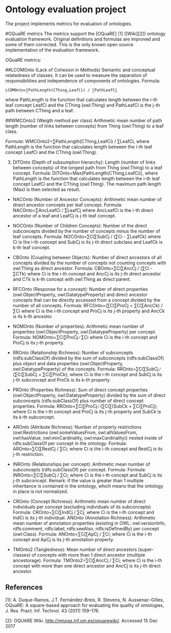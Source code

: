 Ontology evaluation project
===========================
The project implements metrics for evaluation of ontologies. 

#OQuaRE metrics
The metrics support the [OQuaRE] [1] ([Wiki][2]) ontology evaluation framework. Original definitions and formulas are improved and some of them corrected. This is the only known open source implementation of the evaluation framework.   

OQuaRE metrics:

##LCOMOnto (Lack of Cohesion in Methods)
Semantic and conceptual relatedness of classes. It can be used to measure the separation of responsibilities and independence of components of ontologies.
Formula: 

```
LCOMOnto=∑PathLength(CThing,LeafCi) / ∑PathLeafCj
```


where PathLength is the function that calculates length between the i-th leaf concept LeafCi and the CThing (owl:Thing) and PathLeafCi is the j-th path between CThing and a leaf.


##WMCOnto2 (Weigth method per class) 
Arithmetic mean number of path length (number of links between concepts) from Thing (owl:Thing) to a leaf class.
 
*Formula*: WMCOnto2=∑PathLength(CThing,LeafCi) / ∑LeafCi, 
where PathLength is the function that calculates length between the i-th leaf concept LeafCi and the CThing (owl:Thing).

3. DITOnto (Depth of subsumption hierarchy): 
Length (number of links between concepts) of the longest path from Thing (owl:Thing) to a leaf concept.
Formula: DITOnto=Max(PathLength(CThing,LeafCi)), where PathLength is the function that calculates length between the i-th leaf concept LeafCi and the CThing (owl:Thing). The maximum path length (Max) is then selected as result.

- NACOnto (Number of Ancestor Concepts): Arithmetic mean number of direct ancestor concepts per leaf concept.
Formula: NACOnto=∑AncLeafCi / ∑LeafCj where AncLeafCi is the i-th direct ancestor of a leaf and LeafCj is j-th leaf concept.

- NOCOnto (Number of Children Concepts): Number of the direct subconcepts divided by the number of concepts minus the number of leaf concepts.
Formula: NOCOnto=∑Ci∑SubCj / (∑Ci - ∑LeafCk) where Ci is the i-th concept and SubCj is its j-th direct subclass and LeafCk is k-th leaf concept.


- CBOnto (Coupling between Objects): Number of direct ancestors of all concepts divided by the number of concepts not counting concepts with owl:Thing as direct ancestor.
Formula: CBOnto=∑Ci∑AncCj / (∑Ci - ∑CTk) where Ci is the i-th concept and AncCj is its j-th direct ancestor and CTk is  k-th concept with owl:Thing as direct parent.


- RFCOnto (Response for a concept): Number of direct properties (owl:ObjectProperty, owl:DatatypeProperty) and direct ancestor concepts that can be directly accessed from a concept divided by the number of all concepts. 
Formula: RFCOnto=(∑Ci∑ProCj + ∑Ci∑AncCk) / ∑Ci where Ci is the i-th concept and ProCj is its j-th property and AncCk is its k-th ancestor.


- NOMOnto (Number of properties): Arithmetic mean number of properties (owl:ObjectProperty, owl:DatatypeProperty) per concept. 
Formula: NOMOnto=∑Ci∑ProCj  ∕ ∑Ci where Ci is the i-th concept and ProCj is its j-th property.

- RROnto (Relationship Richness): Number of subconcepts (rdfs:subClassOf) divided by the sum of subconcepts (rdfs:subClassOf) plus object and data properties (owl:ObjectProperty, owl:DatatypeProperty) of the concepts. 
Formula: RROnto=∑Ci∑SubCj  ∕ (∑Ci∑SubCj + ∑Ci∑ProCk); where Ci is the i-th concept and SubCj is its j-th subconcept and ProCk is its k-th property.

- PROnto (Properties Richness): 
Sum of direct concept properties (owl:ObjectProperty, owl:DatatypeProperty)  divided by the sum of direct subconcepts (rdfs:subClassOf) plus number of direct concept properties. 
Formula: RROnto=∑Ci∑ProCj ∕ (∑Ci∑(SubCk + ∑Ci∑ProCj); where Ci is the i-th concept and ProCj is its j-th property and SubCk is its k-th subconcept.


- AROnto (Attribute Richness): Number of property restrictions (owl:Restrictions (owl:someValuesFrom, owl:allValuesFrom, owl:hasValue, owl:minCardinality, owl:maxCardinality)) nested inside of rdfs:subClassOf per concept in the ontology.
Formula: AROnto=∑Ci∑RestCj / ∑Ci; where Ci is the i-th concept and RestCj is its j-th restriction.
  
- INROnto (Relationships per concept): Arithmetic mean number of subconcepts (rdfs:subClassOf) per concept. 
Formula: Formula: INROnto=∑Ci∑SubCj  / ∑Ci; where Ci is the i-th concept and SubCj is its j-th subconcept.
Remark: if the value is greater than 1 multiple inheritance is contained in the ontology, which means that the ontology in place is not normalized.


- CROnto (Concept Richness): Arithmetic mean number of direct individuals per concept (excluding individuals of its subconcepts) 
Formula: CROnto=∑Ci∑IndCj / ∑Cj; where Ci is the i-th concept and IndCi is its j-th individual.
ANOnto (Annotation Richness): Arithmetic mean number of annotation properties (existing in OWL: owl:versionInfo, rdfs:comment, rdfs:label, rdfs:seeAlso, rdfs:isDefinedBy) per concept (owl:Class). 
Formula: ANOnto=∑Ci∑ApCj / ∑Ci; where Ci is the i-th concept and ApCj is its j-th annotation property.

- TMOnto2 (Tangledness): Mean number of direct ancestors (super-classes) of concepts with more than 1 direct ancestor (multiple ancestorage). 
Formula: TMOnto2=∑Ci∑AncCj / ∑Ci; where Ci is the i-th concept with more than one direct ancestor and AncCj is its j-th direct ancestor.


References
----------
[1]: A. Duque-Ramos, J.T. Fernández-Breis, R. Stevens, N. Aussenac-Gilles, OQuaRE: A square-based approach for evaluating the quality of ontologies, J. Res. Pract. Inf. Technol. 43 (2011) 159–176.

[2]: OQUARE Wiki. http://miuras.inf.um.es/oquarewiki/. Accessed 15 Dec 2017
